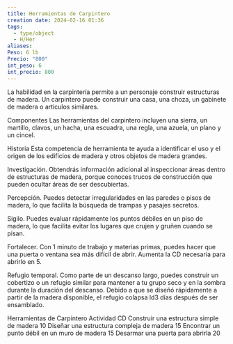 ```yaml
---
title: Herramientas de Carpintero
creation date: 2024-02-16 01:36
tags:
  - type/object
  - H/Her
aliases: 
Peso: 6 lb
Precio: "800"
int_peso: 6
int_precio: 800
---
```


La habilidad en la carpintería permite a un personaje construir estructuras de madera. Un carpintero puede construir una casa, una choza, un gabinete de madera o artículos similares.

Componentes Las herramientas del carpintero incluyen una sierra, un martillo, clavos, un hacha, una escuadra, una regla, una azuela, un plano y un cincel.

Historia Esta competencia de herramienta te ayuda a identificar el uso y el origen de los edificios de madera y otros objetos de madera grandes.

Investigación. Obtendrás información adicional al inspeccionar áreas dentro de estructuras de madera, porque conoces trucos de construcción que pueden ocultar áreas de ser descubiertas.

Percepción. Puedes detectar irregularidades en las paredes o pisos de madera, lo que facilita la búsqueda de trampas y pasajes secretos.

Sigilo. Puedes evaluar rápidamente los puntos débiles en un piso de madera, lo que facilita evitar los lugares que crujen y gruñen cuando se pisan.

Fortalecer. Con 1 minuto de trabajo y materias primas, puedes hacer que una puerta o ventana sea más difícil de abrir. Aumenta la CD necesaria para abrirlo en 5.

Refugio temporal. Como parte de un descanso largo, puedes construir un cobertizo o un refugio similar para mantener a tu grupo seco y en la sombra durante la duración del descanso. Debido a que se diseñó rápidamente a partir de la madera disponible, el refugio colapsa ld3 días después de ser ensamblado.

Herramientas de Carpintero
Actividad                                                                            CD
Construir una estructura simple de madera                     10
Diseñar una estructura compleja de madera                    15
Encontrar un punto débil en un muro de madera             15
Desarmar una puerta para abrirla                                     20
